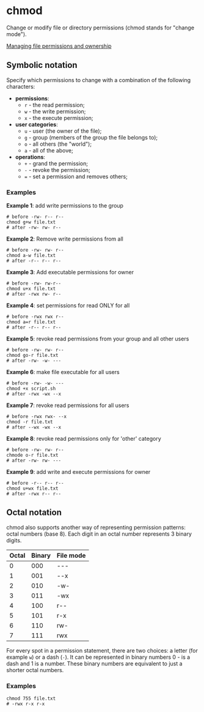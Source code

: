 # chmod

Change or modify file or directory permissions (chmod stands for "change mode").

[Managing file permissions and ownership](/linux/file_permissions.md)

## Symbolic notation

Specify which permissions to change with a combination of the following characters:

- **permissions**:
  - `r` - the read permission;
  - `w` - the write permission;
  - `x` - the execute permission;
- **user categories**:
  - `u` - user (the owner of the file);
  - `g` - group (members of the group the file belongs to);
  - `o` - all others (the "world");
  - `a` - all of the above;
- **operations**:
  - `+` - grand the permission;
  - `-` - revoke the permission;
  - `=` - set a permission and removes others;

### Examples

__Example 1__: add write permissions to the group
```shell
# before -rw- r-- r--
chmod g+w file.txt
# after -rw- rw- r--
```

__Example 2__: Remove write permissions from all

```shell
# before -rw- rw- r--
chmod a-w file.txt
# after -r-- r-- r--
```

__Example 3__: Add executable permissions for owner

```shell
# before -rw- rw-r--
chmod u+x file.txt
# after -rwx rw- r--
```

__Example 4__: set permissions for read ONLY for all

```shell
# before -rwx rwx r--
chmod a=r file.txt
# after -r-- r-- r--
```

__Example 5__: revoke read permissions from your group and all other users

```shell
# before -rw- rw- r--
chmod go-r file.txt
# after -rw- -w- ---
```

__Example 6__: make file executable for all users

```shell
# before -rw- -w- ---
chmod +x script.sh
# after -rwx -wx --x
```

__Example 7__: revoke read permissions for all users

```shell
# before -rwx rwx- --x
chmod -r file.txt
# after --wx -wx --x
```

__Example 8__: revoke read permissions only for 'other' category

```shell
# before -rw- rw- r--
chmode o-r file.txt
# after -rw- rw- ---
```

__Example 9__: add write and execute permissions for owner

```shell
# before -r-- r-- r--
chmod u+wx file.txt
# after -rwx r-- r--
```

## Octal notation

chmod also supports another way of representing permission patterns: octal numbers (base
8). Each digit in an octal number represents 3 binary digits.

| Octal | Binary | File mode |
|-------|--------|-----------|
| 0     | 000    | ---       |
| 1     | 001    | --x       |
| 2     | 010    | -w-       |
| 3     | 011    | -wx       |
| 4     | 100    | r--       |
| 5     | 101    | r-x       |
| 6     | 110    | rw-       |
| 7     | 111    | rwx       |

For every spot in a permission statement, there are two choices: a letter (for example
`w`) or a dash (`-`). It can be represented in binary numbers 0 - is a dash and 1 is a
number. These binary numbers are equivalent to just a shorter octal numbers.

### Examples

```shell
chmod 755 file.txt
# -rwx r-x r-x
```
